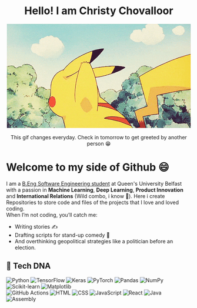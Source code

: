 <h1 align='center'>Hello! I am Christy Chovalloor</h1> 

<!-- DAILY_GIF_START -->
<p align='center'>
  <img src="hello-gifs/today.gif" alt="Daily Hello GIF" />
</p>
<p align='center'>This gif changes everyday. Check in tomorrow to get greeted by another person 😁</p>
<!-- DAILY_GIF_END -->

# Welcome to my side of Github 😄
I am a [B.Eng Software Engineering student](https://www.qub.ac.uk/courses/undergraduate/software-engineering-placement-beng-g604/) at Queen's University Belfast with a passion in **Machine Learning**, **Deep Learning**, **Product Innovation** and **International Relations** (Wild combo, i know 👀). Here i create Repositories to store code and files of the projects that I love and loved coding.
<br>
When I’m not coding, you’ll catch me:
- Writing stories ✍️
- Drafting scripts for stand-up comedy 🎤
- And overthinking geopolitical strategies like a politician before an election.
## 🧬 Tech DNA

![Python](https://img.shields.io/badge/-Python-05122A?style=flat&logo=python)
![TensorFlow](https://img.shields.io/badge/-TensorFlow-FF6F00?style=flat&logo=tensorflow&logoColor=white)
![Keras](https://img.shields.io/badge/-Keras-D00000?style=flat&logo=keras)
![PyTorch](https://img.shields.io/badge/-PyTorch-EE4C2C?style=flat&logo=pytorch&logoColor=white)
![Pandas](https://img.shields.io/badge/-Pandas-150458?style=flat&logo=pandas)
![NumPy](https://img.shields.io/badge/-NumPy-013243?style=flat&logo=numpy)
![Scikit-learn](https://img.shields.io/badge/-Scikit_Learn-F7931E?style=flat&logo=scikit-learn)
![Matplotlib](https://img.shields.io/badge/-Matplotlib-11557C?style=flat)
<br>
![GitHub Actions](https://img.shields.io/badge/-GitHub_Actions-2088FF?style=flat&logo=github-actions)
![HTML](https://img.shields.io/badge/-HTML-E34F26?style=flat&logo=html5)
![CSS](https://img.shields.io/badge/-CSS-1572B6?style=flat&logo=css3)
![JavaScript](https://img.shields.io/badge/-JavaScript-F7DF1E?style=flat&logo=javascript&logoColor=black)
![React](https://img.shields.io/badge/-React-61DAFB?style=flat&logo=react&logoColor=black)
![Java](https://img.shields.io/badge/-Java-007396?style=flat&logo=java&logoColor=white)
![Assembly](https://img.shields.io/badge/-Assembly-555555?style=flat&logo=gnu&logoColor=white)
